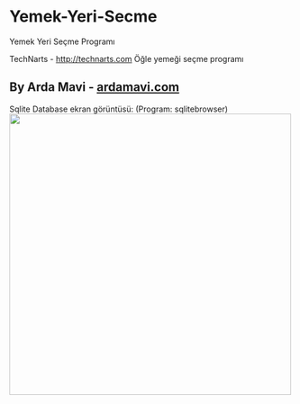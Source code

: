 # Yemek-Yeri-Secme
Yemek Yeri Seçme Programı

TechNarts - http://technarts.com
Öğle yemeği seçme programı

## By Arda Mavi - [ardamavi.com](http://www.ardamavi.com/)

Sqlite Database ekran görüntüsü:
(Program: sqlitebrowser)
<img src="http://i.hizliresim.com/7Abn6l.png" width="500">
